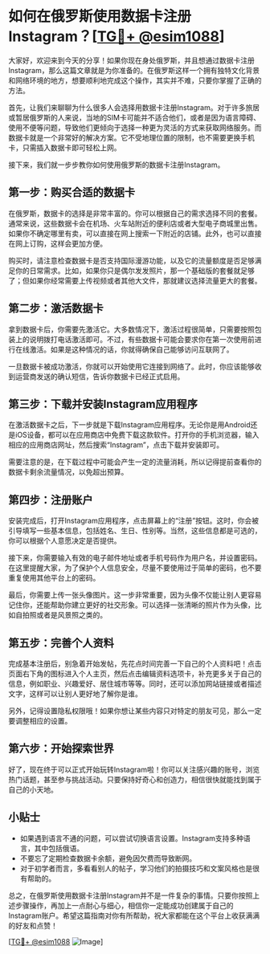 # 如何在俄罗斯使用数据卡注册Instagram？[[TG💪+ @esim1088](https://t.me/s/esim1088)]

大家好，欢迎来到今天的分享！如果你现在身处俄罗斯，并且想通过数据卡注册Instagram，那么这篇文章就是为你准备的。在俄罗斯这样一个拥有独特文化背景和网络环境的地方，想要顺利地完成这个操作，其实并不难，只要你掌握了正确的方法。

首先，让我们来聊聊为什么很多人会选择用数据卡注册Instagram。对于许多旅居或暂居俄罗斯的人来说，当地的SIM卡可能并不适合他们，或者是因为语言障碍、使用不便等问题，导致他们更倾向于选择一种更为灵活的方式来获取网络服务。而数据卡就是一个非常好的解决方案。它不受地理位置的限制，也不需要更换手机卡，只需插入数据卡即可轻松上网。

接下来，我们就一步步教你如何使用俄罗斯的数据卡注册Instagram。

## 第一步：购买合适的数据卡

在俄罗斯，数据卡的选择是非常丰富的。你可以根据自己的需求选择不同的套餐。通常来说，这些数据卡会在机场、火车站附近的便利店或者大型电子商城里出售。如果你不确定哪里有卖，可以直接在网上搜索一下附近的店铺。此外，也可以直接在网上订购，这样会更加方便。

购买时，请注意检查数据卡是否支持国际漫游功能，以及它的流量额度是否足够满足你的日常需求。比如，如果你只是偶尔发发照片，那一个基础版的套餐就足够了；但如果你经常需要上传视频或者其他大文件，那就建议选择流量更大的套餐。

## 第二步：激活数据卡

拿到数据卡后，你需要先激活它。大多数情况下，激活过程很简单，只需要按照包装上的说明拨打电话激活即可。不过，有些数据卡可能会要求你在第一次使用前进行在线激活。如果是这种情况的话，你就得确保自己能够访问互联网了。

一旦数据卡被成功激活，你就可以开始使用它连接到网络了。此时，你应该能够收到运营商发送的确认短信，告诉你数据卡已经正式启用。

## 第三步：下载并安装Instagram应用程序

在激活数据卡之后，下一步就是下载Instagram应用程序。无论你是用Android还是iOS设备，都可以在应用商店中免费下载这款软件。打开你的手机浏览器，输入相应的应用商店网址，然后搜索“Instagram”，点击下载并安装即可。

需要注意的是，在下载过程中可能会产生一定的流量消耗，所以记得提前查看你的数据卡剩余流量情况，以免超出预算。

## 第四步：注册账户

安装完成后，打开Instagram应用程序，点击屏幕上的“注册”按钮。这时，你会被引导填写一些基本信息，包括姓名、生日、性别等。当然，这些信息都是可选的，你可以根据个人意愿决定是否提供。

接下来，你需要输入有效的电子邮件地址或者手机号码作为用户名，并设置密码。在这里提醒大家，为了保护个人信息安全，尽量不要使用过于简单的密码，也不要重复使用其他平台上的密码。

最后，你需要上传一张头像图片。这一步非常重要，因为头像不仅能让别人更容易记住你，还能帮助你建立更好的社交形象。可以选择一张清晰的照片作为头像，比如自拍照或者是风景照之类的。

## 第五步：完善个人资料

完成基本注册后，别急着开始发帖，先花点时间完善一下自己的个人资料吧！点击页面右下角的图标进入个人主页，然后点击编辑资料选项卡，补充更多关于自己的信息，例如职业、兴趣爱好、居住城市等等。同时，还可以添加网站链接或者描述文字，这样可以让别人更好地了解你是谁。

另外，记得设置隐私权限哦！如果你想让某些内容只对特定的朋友可见，那么一定要调整相应的设置。

## 第六步：开始探索世界

好了，现在终于可以正式开始玩转Instagram啦！你可以关注感兴趣的账号，浏览热门话题，甚至参与挑战活动。只要保持好奇心和创造力，相信很快就能找到属于自己的小天地。

## 小贴士

- 如果遇到语言不通的问题，可以尝试切换语言设置。Instagram支持多种语言，其中包括俄语。
- 不要忘了定期检查数据卡余额，避免因欠费而导致断网。
- 对于初学者而言，多看看别人的帖子，学习他们的拍摄技巧和文案风格也是很有帮助的。

总之，在俄罗斯使用数据卡注册Instagram并不是一件复杂的事情。只要你按照上述步骤操作，再加上一点耐心与细心，相信你一定能成功创建属于自己的Instagram账户。希望这篇指南对你有所帮助，祝大家都能在这个平台上收获满满的好友和点赞！

[[TG💪+ @esim1088](https://t.me/s/esim1088) ![Image](https://i.postimg.cc/4NQfJmqS/Snipaste-2025-05-13-00-14-12.png)]